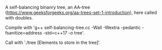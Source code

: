 A self-balancing binanry tree, an AA-tree (https://www.geeksforgeeks.org/aa-trees-set-1-introduction), here called with doubles.

Compile with 'g++ self-balancing-tree.cc -Wall -Wextra -pedantic -fsanitize=address -std=c++17 -o tree'.

Call with './tree [Elements to store in the tree]'.
